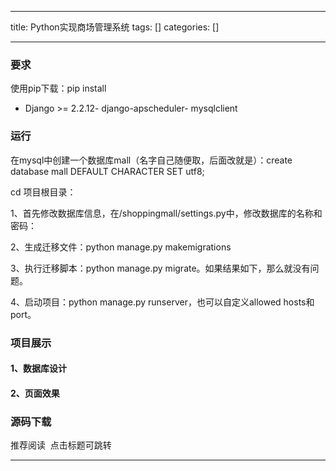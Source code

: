 
--- 
title:  Python实现商场管理系统 
tags: []
categories: [] 

---
### 要求

使用pip下载：pip install
- Django &gt;= 2.2.12- django-apscheduler- mysqlclient
### 运行

在mysql中创建一个数据库mall（名字自己随便取，后面改就是）：create database mall DEFAULT CHARACTER SET utf8;

cd 项目根目录：

1、首先修改数据库信息，在/shoppingmall/settings.py中，修改数据库的名称和密码：

2、生成迁移文件：python manage.py makemigrations

3、执行迁移脚本：python manage.py migrate。如果结果如下，那么就没有问题。

4、启动项目：python manage.py runserver，也可以自定义allowed hosts和port。

### 项目展示

#### 1、数据库设计

#### 2、页面效果

### 源码下载

推荐阅读  点击标题可跳转
- - - - - - - - 